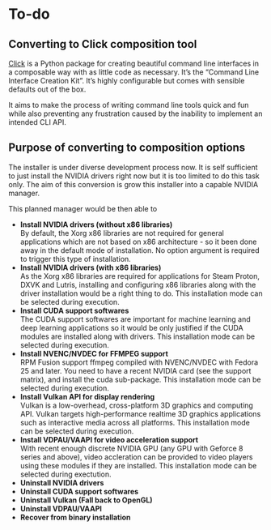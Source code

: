 # To-do

## Converting to Click composition tool
[Click](https://click.palletsprojects.com/en/7.x/) is a Python package for creating beautiful command line interfaces in a composable way with as little code as necessary. It’s the “Command Line Interface Creation Kit”. It’s highly configurable but comes with sensible defaults out of the box.

It aims to make the process of writing command line tools quick and fun while also preventing any frustration caused by the inability to implement an intended CLI API.

## Purpose of converting to composition options
The installer is under diverse development process now. It is self sufficient to just install the NVIDIA drivers right now but it is too limited to do this task only. The aim of this conversion is grow this installer into a capable NVIDIA manager.

This planned manager would be then able to
- **Install NVIDIA drivers (without x86 libraries)**  
By default, the Xorg x86 libraries are not required for general applications which are not based on x86 architecture - so it been done away in the default mode of installation. No option argument is required to trigger this type of installation.
- **Install NVIDIA drivers (with x86 libraries)**  
As the Xorg x86 libraries are required for applications for Steam Proton, DXVK and Lutris, installing and configuring x86 libraries along with the driver installation would be a right thing to do. This installation mode can be selected during execution.
- **Install CUDA support softwares**  
The CUDA support softwares are important for machine learning and deep learning applications so it would be only justified if the CUDA modules are installed along with drivers. This installation mode can be selected during execution.
- **Install NVENC/NVDEC for FFMPEG support**  
RPM Fusion support ffmpeg compiled with NVENC/NVDEC with Fedora 25 and later. You need to have a recent NVIDIA card (see the support matrix), and install the cuda sub-package. This installation mode can be selected during execution.
- **Install Vulkan API for display rendering**  
Vulkan is a low-overhead, cross-platform 3D graphics and computing API. Vulkan targets high-performance realtime 3D graphics applications such as interactive media across all platforms. This installation mode can be selected during execution.
- **Install VDPAU/VAAPI for video acceleration support**  
With recent enough discrete NVIDIA GPU (any GPU with Geforce 8 series and above), video accleration can be provided to video players using these modules if they are installed. This installation mode can be selected during exectution.
- **Uninstall NVIDIA drivers**
- **Uninstall CUDA support softwares**
- **Uninstall Vulkan (Fall back to OpenGL)**
- **Uninstall VDPAU/VAAPI**
- **Recover from binary installation**